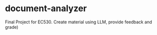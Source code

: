 # document-analyzer
Final Project for EC530. Create material using LLM, provide feedback and grade)
